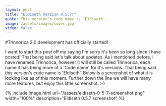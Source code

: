 ```yaml
---
layout: post
title: "Eldiseth Version 0.5.7!"
quote: This version's code name is 'Eldiseth'.
image: /assets/images/cover.jpg
video: false
---
```


#Trinnorica 2.0 development has officially started!

I want to start this post off my saying I'm sorry it's been so long since I have posted! That being said let's talk about updates. As I mentioned before, I have renamed Trinnorica, however it will still be called Trinnorica, each name it has being more of a 'Code name' for it's versions. That being said this version's code name is 'Eldiseth'. Below is a screenshot of what it is looking like as of this moment. Further down the line we will have many more features, but enjoy this little screenshot. :-)

{% include image.html url="/assets/eldiseth-0-5-7-screenshot.png" width="100%" description="Eldiseth 0.5.7 screenshot" %}


